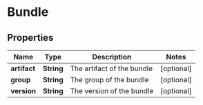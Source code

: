 # Bundle

## Properties
Name | Type | Description | Notes
------------ | ------------- | ------------- | -------------
**artifact** | **String** | The artifact of the bundle |  [optional]
**group** | **String** | The group of the bundle |  [optional]
**version** | **String** | The version of the bundle |  [optional]
